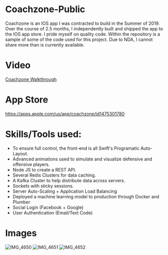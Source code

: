 # Coachzone-Public

Coachzone is an IOS app I was contracted to build in the Summer of 2019. Over the course of 2.5 months, I independently built and shipped the app to the IOS app store. I pride myself on quality code. Within the repository is a sample of some of the code used for this project. Due to NDA, I cannot share more than is currently available.

# Video 

[Coachzone Walkthrough](https://www.youtube.com/watch?v=yk4iIGWHfNc&feature=youtu.be.)

# App Store

https://apps.apple.com/us/app/coachzone/id1475301780


# Skills/Tools used:
- To ensure full control, the front-end is all Swift's Programatic Auto-Layout.
- Advanced animations used to simulate and visualize defensive and offensive players.
- Node JS to create a REST API. 
- Several Redis Clusters for data caching.
- A Kafka Cluster to help distribute data across servers.
- Sockets with sticky sessions. 
- Server Auto-Scaling + Application Load Balancing
- Deployed a machine learning model to production through Docker and Plumber
- Social Login (Facebook + Google)
- User Authentication (Email/Text Code)

# Images
![IMG_4650](https://user-images.githubusercontent.com/31415211/62838066-14d85d00-bc45-11e9-8167-b9ee97df4081.jpeg)
![IMG_4651](https://user-images.githubusercontent.com/31415211/62838067-14d85d00-bc45-11e9-9395-5f0b4911ace4.jpeg)
![IMG_4652](https://user-images.githubusercontent.com/31415211/62838068-14d85d00-bc45-11e9-8f36-0a8cd69935d2.jpeg)


